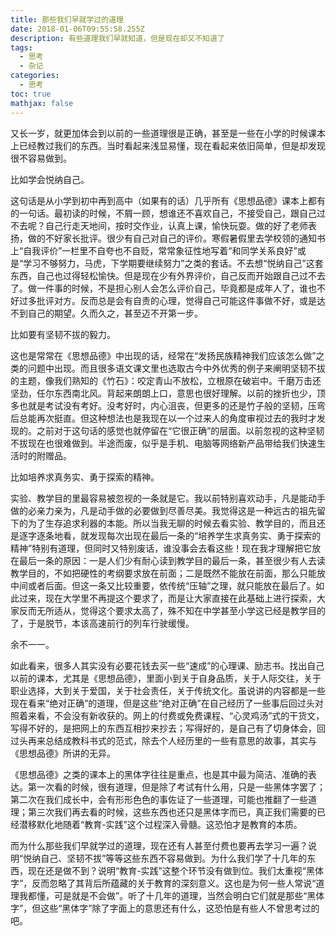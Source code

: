 ```yaml
---
title: 那些我们早就学过的道理
date: 2018-01-06T09:55:58.255Z
description: 有些道理我们早就知道，但是现在却又不知道了
tags:
  - 思考
  - 杂记
categories:
  - 思考
toc: true
mathjax: false
---
```

又长一岁，就更加体会到以前的一些道理很是正确，甚至是一些在小学的时候课本上已经教过我们的东西。当时看起来浅显易懂，现在看起来依旧简单，但是却发现很不容易做到。

比如学会悦纳自己。

这句话是从小学到初中再到高中（如果有的话）几乎所有《思想品德》课本上都有的一句话。最初读的时候，不屑一顾，想谁还不喜欢自己，不接受自己，跟自己过不去呢？自己行走天地间，按时交作业，认真上课，愉快玩耍。做的好了老师表扬，做的不好家长批评。很少有自己对自己的评价。寒假暑假里去学校领的通知书上“自我评价”一栏里不自夸也不自贬，常常象征性地写着“和同学关系良好”或是“学习不够努力，马虎，下学期要继续努力”之类的套话。不去想“悦纳自己”这套东西，自己也过得轻松愉快。但是现在少有外界评价，自己反而开始跟自己过不去了。做一件事的时候，不是担心别人会怎么评价自己，毕竟都是成年人了，谁也不好过多批评对方。反而总是会有自责的心理，觉得自己可能这件事做不好，或是达不到自己的期望。久而久之，甚至迈不开第一步。

比如要有坚韧不拔的毅力。

这也是常常在《思想品德》中出现的话，经常在“发扬民族精神我们应该怎么做”之类的问题中出现。而且很多语文课文里也选取古今中外优秀的例子来阐明坚韧不拔的主题，像我们熟知的《竹石》：咬定青山不放松，立根原在破岩中。千磨万击还坚劲，任尔东西南北风。背起来朗朗上口，意思也很好理解。以前的挫折也少，顶多也就是考试没有考好。没考好时，内心沮丧，但更多的还是竹子般的坚韧，压弯后总能再次挺直。但这种想法也是我现在以一个过来人的角度审视过去的我时才发现的。之前对于这句话的感觉也就停留在“它很正确”的层面。以前忽视的这种坚韧不拔现在也很难做到。半途而废，似乎是手机、电脑等网络新产品带给我们快速生活时的附赠品。

比如培养求真务实、勇于探索的精神。

实验、教学目的里最容易被忽视的一条就是它。我以前特别喜欢动手，凡是能动手做的必亲力亲为，凡是动手做的必要做到尽善尽美。我觉得这是一种远古的祖先留下的为了生存追求利器的本能。所以当我无聊的时候去看实验、教学目的，而且还是逐字逐条地看，就发现每次出现在最后一条的“培养学生求真务实、勇于探索的精神”特别有道理，但同时又特别废话，谁没事会去看这些！现在我才理解把它放在最后一条的原因：一是人们少有耐心读到教学目的最后一条，甚至很少有人去读教学目的，不如把硬性的考纲要求放在前面；二是既然不能放在前面，那么只能放中间或者后面。但这一条又比较重要，依传统“压轴”之理，就只能放在最后了。如此过来，现在大学里不再提这个要求了，而是让大家直接在此基础上进行探索，大家反而无所适从，觉得这个要求太高了，殊不知在中学甚至小学这已经是教学目的了，于是脱节，本该高速前行的列车行驶缓慢。

余不一一。

如此看来，很多人其实没有必要花钱去买一些“速成”的心理课、励志书。找出自己以前的课本，尤其是《思想品德》，里面小到关于自身品质，关于人际交往，关于职业选择，大到关于爱国，关于社会责任，关于传统文化。虽说讲的内容都是一些现在看来“绝对正确”的道理，但是这些“绝对正确”在自己经历了一些事后回过头对照着来看，不会没有新收获的。网上的付费或免费课程、“心灵鸡汤”式的干货文，写得不好的，是把网上的东西互相抄来抄去；写得好的，是自己有了切身体会，回过头再来总结成教科书式的范式，除去个人经历里的一些有意思的故事，其实与《思想品德》所讲的无异。

《思想品德》之类的课本上的黑体字往往是重点，也是其中最为简洁、准确的表达。第一次看的时候，很有道理，但是除了考试有什么用，只是一些黑体字罢了；第二次在我们成长中，会有形形色色的事佐证了一些道理，可能也推翻了一些道理；第三次我们再去看的时候，这些东西也还只是黑体字而已，真正我们需要的已经潜移默化地随着“教育-实践”这个过程深入骨髓。这恐怕才是教育的本质。

而为什么那些我们早就学过的道理，现在还有人甚至付费也要再去学习一遍？说明“悦纳自己、坚韧不拔”等等这些东西不容易做到。为什么我们学了十几年的东西，现在还是做不到？说明“教育-实践”这整个环节没有做到位。我们太重视“黑体字”，反而忽略了其背后所蕴藏的关于教育的深刻意义。这也是为何一些人常说“道理我都懂，可是就是不会做”。听了十几年的道理，当然会明白它们就是那些“黑体字”，但这些“黑体字”除了字面上的意思还有什么，这恐怕是有些人不曾思考过的吧。
